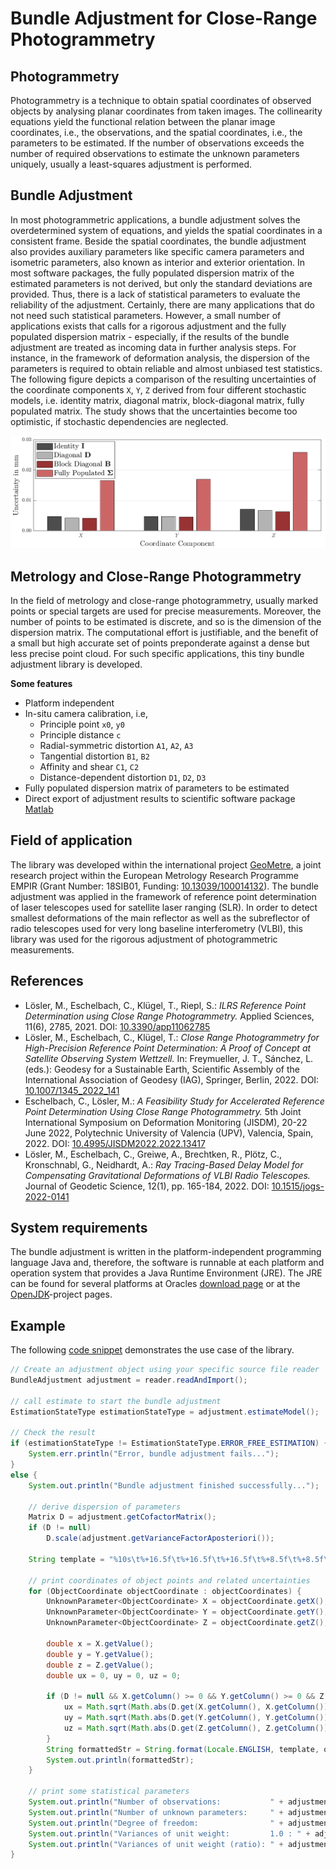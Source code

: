 # Bundle Adjustment for Close-Range Photogrammetry

## Photogrammetry

Photogrammetry is a technique to obtain spatial coordinates of observed objects by analysing planar coordinates from taken images. 
The collinearity equations yield the functional relation between the planar image coordinates, i.e., the observations, and the spatial 
coordinates, i.e., the parameters to be estimated. 
If the number of observations exceeds the number of required observations to estimate the unknown parameters uniquely, 
usually a least-squares adjustment is performed. 

## Bundle Adjustment
In most photogrammetric applications, a bundle adjustment solves the 
overdetermined system of equations, and yields the spatial coordinates in a consistent frame.
Beside the spatial coordinates, the bundle adjustment also provides auxiliary parameters like specific camera parameters and isometric parameters, 
also known as interior and exterior orientation. In most software packages, the fully populated dispersion matrix of the estimated parameters 
is not derived, but only the standard deviations are provided.
Thus, there is a lack of statistical parameters to evaluate the reliability of the adjustment. Certainly, there are many applications 
that do not need such statistical parameters. However, a small number of applications exists that calls for a rigorous adjustment 
and the fully populated dispersion matrix - especially, if the results of the bundle adjustment are treated as incoming data in 
further analysis steps. For instance, in the framework of deformation analysis, the dispersion of the parameters is required to 
obtain reliable and almost unbiased test statistics. The following figure depicts a comparison of the resulting uncertainties of the coordinate components 
`X`, `Y`, `Z` derived from four different stochastic models, i.e. identity matrix, diagonal matrix, block-diagonal matrix, fully populated matrix.
The study shows that the uncertainties become too optimistic, if stochastic dependencies are neglected. 

![Comparison of resulting uncertainties of coordinate components X, Y, Z derived from four different stochastic models, i.e. identity matrix, diagonal matrix, block-diagonal matrix, fully populated matrix](/.images/bundle_adjustment_impact_of_dispersion_matrix.png?raw=true "Impact of dispersion matrix on derived quantities")

## Metrology and Close-Range Photogrammetry
In the field of metrology and close-range photogrammetry, usually marked points or special targets are used for precise measurements. 
Moreover, the number of points to be estimated is discrete, and so is the dimension of the dispersion matrix. The computational 
effort is justifiable, and the benefit of a small but high accurate set of points preponderate against a dense but less precise 
point cloud. For such specific applications, this tiny bundle adjustment library is developed.

**Some features**
- Platform independent
- In-situ camera calibration, i.e,
  + Principle point `x0`, `y0`
  + Principle distance `c`
  + Radial-symmetric distortion `A1`, `A2`, `A3`
  + Tangential distortion `B1`, `B2`
  + Affinity and shear `C1`, `C2`
  + Distance-dependent distortion `D1`, `D2`, `D3`
- Fully populated dispersion matrix of parameters to be estimated
- Direct export of adjustment results to scientific software package [Matlab](https://matlab.mathworks.com)

## Field of application
The library was developed within the international project [GeoMetre](https://www.ptb.de/empir2018/geometre/home/), a joint research project within the European Metrology Research Programme EMPIR (Grant Number: 18SIB01, Funding: [10.13039/100014132](https://doi.org/10.13039/100014132)). The bundle adjustment was applied in the framework of reference point determination of laser telescopes used for satellite laser ranging (SLR). In order to detect smallest deformations of the main reflector as well as the subreflector of radio telescopes used for very long baseline interferometry (VLBI), this library was used for the rigorous adjustment of photogrammetric measurements.

## References
- Lösler, M., Eschelbach, C., Klügel, T., Riepl, S.: *ILRS Reference Point Determination using Close Range Photogrammetry.* Applied Sciences, 11(6), 2785, 2021. DOI: [10.3390/app11062785](https://doi.org/10.3390/app11062785)
- Lösler, M., Eschelbach, C., Klügel, T.: *Close Range Photogrammetry for High-Precision Reference Point Determination: A Proof of Concept at Satellite Observing System Wettzell.* In: Freymueller, J. T., Sánchez, L. (eds.): Geodesy for a Sustainable Earth, Scientific Assembly of the International Association of Geodesy (IAG), Springer, Berlin, 2022. DOI: [10.1007/1345_2022_141](https://doi.org/10.1007/1345_2022_141)
- Eschelbach, C., Lösler, M.: *A Feasibility Study for Accelerated Reference Point Determination Using Close Range Photogrammetry.* 5th Joint International Symposium on Deformation Monitoring (JISDM), 20-22 June 2022, Polytechnic University of Valencia (UPV), Valencia, Spain, 2022. DOI: [10.4995/JISDM2022.2022.13417](https://doi.org/10.4995/JISDM2022.2022.13417)
- Lösler, M., Eschelbach, C., Greiwe, A., Brechtken, R., Plötz, C., Kronschnabl, G., Neidhardt, A.: *Ray Tracing-Based Delay Model for Compensating Gravitational Deformations of VLBI Radio Telescopes.* Journal of Geodetic Science, 12(1), pp. 165-184, 2022. DOI: [10.1515/jogs-2022-0141](https://doi.org/10.1515/jogs-2022-0141)

## System requirements
The bundle adjustment is written in the platform-independent programming language Java and, therefore, the software is runnable at each platform and operation system that provides a Java Runtime Environment (JRE). The JRE can be found for several platforms at Oracles [download page](https://java.oracle.com) or at the [OpenJDK](https://openjdk.java.net)-project pages.

## Example
The following [code snippet](https://github.com/applied-geodesy/bundle-adjustment/blob/main/JAICOV/src/org/applied_geodesy/adjustment/bundle/jaicov/JAiCov.java) demonstrates the use case of the library.

```java
// Create an adjustment object using your specific source file reader
BundleAdjustment adjustment = reader.readAndImport();
		
// call estimate to start the bundle adjustment
EstimationStateType estimationStateType = adjustment.estimateModel();
		
// Check the result
if (estimationStateType != EstimationStateType.ERROR_FREE_ESTIMATION) {
	System.err.println("Error, bundle adjustment fails...");
}
else {
	System.out.println("Bundle adjustment finished successfully...");
			
	// derive dispersion of parameters
	Matrix D = adjustment.getCofactorMatrix();
	if (D != null)
		D.scale(adjustment.getVarianceFactorAposteriori());

	String template = "%10s\t%+16.5f\t%+16.5f\t%+16.5f\t%+8.5f\t%+8.5f\t%+8.5f";

	// print coordinates of object points and related uncertainties
	for (ObjectCoordinate objectCoordinate : objectCoordinates) {
		UnknownParameter<ObjectCoordinate> X = objectCoordinate.getX();
		UnknownParameter<ObjectCoordinate> Y = objectCoordinate.getY();
		UnknownParameter<ObjectCoordinate> Z = objectCoordinate.getZ();

		double x = X.getValue();
		double y = Y.getValue();
		double z = Z.getValue();
		double ux = 0, uy = 0, uz = 0;

		if (D != null && X.getColumn() >= 0 && Y.getColumn() >= 0 && Z.getColumn() >= 0 && X.getColumn() != Integer.MAX_VALUE && Y.getColumn() != Integer.MAX_VALUE && Z.getColumn() != Integer.MAX_VALUE) {
			ux = Math.sqrt(Math.abs(D.get(X.getColumn(), X.getColumn())));
			uy = Math.sqrt(Math.abs(D.get(Y.getColumn(), Y.getColumn())));
			uz = Math.sqrt(Math.abs(D.get(Z.getColumn(), Z.getColumn())));
		}
		String formattedStr = String.format(Locale.ENGLISH, template, objectCoordinate.getName(), x, y, z, ux, uy, uz);
		System.out.println(formattedStr);
	}

	// print some statistical parameters
	System.out.println("Number of observations:           " + adjustment.getNumberOfObservations());
	System.out.println("Number of unknown parameters:     " + adjustment.getNumberOfUnknownParameters());
	System.out.println("Degree of freedom:                " + adjustment.getDegreeOfFreedom());
	System.out.println("Variances of unit weight:         1.0 : " + adjustment.getVarianceFactorAposteriori() / adjustment.getVarianceFactorApriori());
	System.out.println("Variances of unit weight (ratio): " + adjustment.getVarianceFactorApriori() + " : " + adjustment.getVarianceFactorAposteriori());		
}
```
